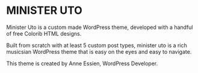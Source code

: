 # MINISTER UTO

Minister Uto is a custom made WordPress theme, developed with a handful of free Colorib HTML designs.

Built from scratch with at least 5 custom post types, minister uto is a rich musicsian WordPress theme that is easy on the eyes and easy to navigate.

This theme is created by Anne Essien, WordPress Developer.
